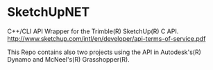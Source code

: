 # SketchUpNET

C++/CLI API Wrapper for the Trimble(R) SketchUp(R) C API.
http://www.sketchup.com/intl/en/developer/api-terms-of-service.pdf

This Repo contains also two projects using the API in Autodesk's(R) Dynamo and McNeel's(R) Grasshopper(R).

